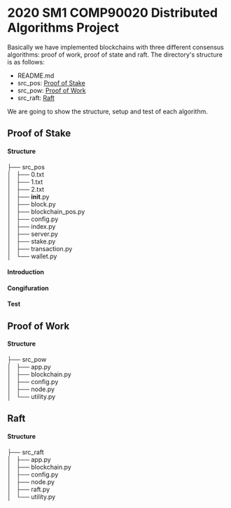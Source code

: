 <h1> 2020 SM1 COMP90020 Distributed Algorithms Project </h1>
Basically we have implemented blockchains with three different consensus algorithms: proof of work, proof of state and raft. 
The directory's structure is as follows: 

- README.md  
- src_pos: [Proof of Stake](#pos)
- src_pow: [Proof of Work](#pow)
- src_raft: [Raft](#raft)


We are going to show the structure, setup and test of each algorithm.


<h2 href=”#pos”>Proof of Stake</h2>

<h4> Structure </h4>

├── src_pos  
│   ├── 0.txt  
│   ├── 1.txt  
│   ├── 2.txt  
│   ├── __init__.py  
│   ├── block.py  
│   ├── blockchain_pos.py  
│   ├── config.py  
│   ├── index.py  
│   ├── server.py  
│   ├── stake.py  
│   ├── transaction.py  
│   └── wallet.py  


<h4> Introduction </h4>


<h4> Congifuration </h4>


<h4> Test </h4>


<h2 href=”#pow”>Proof of Work</h2>

<h4> Structure </h4>

├── src_pow  
│   ├── app.py  
│   ├── blockchain.py  
│   ├── config.py  
│   ├── node.py  
│   └── utility.py  


<h2 href=”#pow”>Raft</h2>

<h4> Structure </h4>

├── src_raft  
│   ├── app.py  
│   ├── blockchain.py  
│   ├── config.py  
│   ├── node.py  
│   ├── raft.py  
│   └── utility.py  
